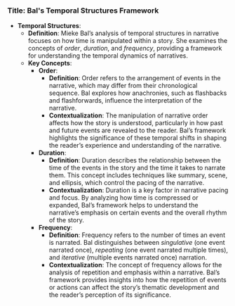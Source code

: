 ### Title: **Bal's Temporal Structures Framework**

- **Temporal Structures**:
  - **Definition**: Mieke Bal’s analysis of temporal structures in narrative focuses on how time is manipulated within a story. She examines the concepts of *order*, *duration*, and *frequency*, providing a framework for understanding the temporal dynamics of narratives.
  - **Key Concepts**:
    - **Order**:
      - **Definition**: Order refers to the arrangement of events in the narrative, which may differ from their chronological sequence. Bal explores how anachronies, such as flashbacks and flashforwards, influence the interpretation of the narrative.
      - **Contextualization**: The manipulation of narrative order affects how the story is understood, particularly in how past and future events are revealed to the reader. Bal’s framework highlights the significance of these temporal shifts in shaping the reader’s experience and understanding of the narrative.
    - **Duration**:
      - **Definition**: Duration describes the relationship between the time of the events in the story and the time it takes to narrate them. This concept includes techniques like summary, scene, and ellipsis, which control the pacing of the narrative.
      - **Contextualization**: Duration is a key factor in narrative pacing and focus. By analyzing how time is compressed or expanded, Bal’s framework helps to understand the narrative’s emphasis on certain events and the overall rhythm of the story.
    - **Frequency**:
      - **Definition**: Frequency refers to the number of times an event is narrated. Bal distinguishes between *singulative* (one event narrated once), *repeating* (one event narrated multiple times), and *iterative* (multiple events narrated once) narration.
      - **Contextualization**: The concept of frequency allows for the analysis of repetition and emphasis within a narrative. Bal’s framework provides insights into how the repetition of events or actions can affect the story’s thematic development and the reader’s perception of its significance.